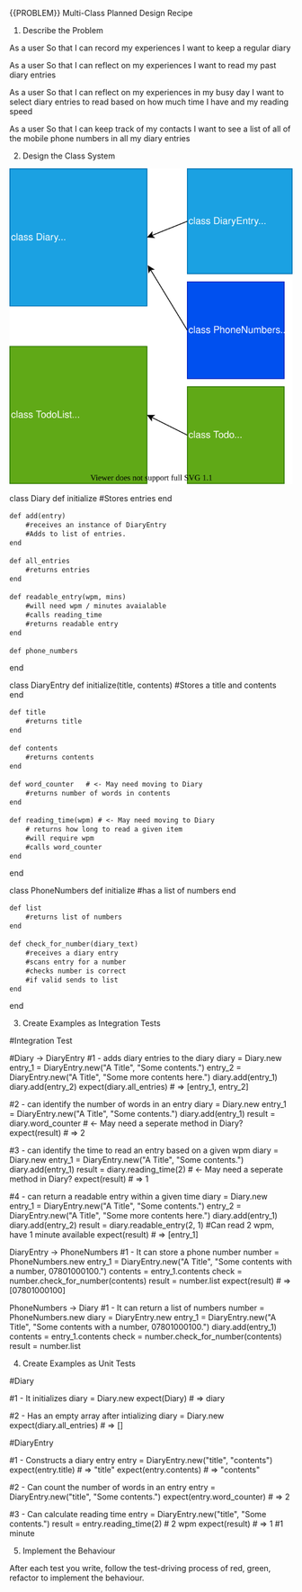 {{PROBLEM}} Multi-Class Planned Design Recipe

1. Describe the Problem

As a user
So that I can record my experiences
I want to keep a regular diary

As a user
So that I can reflect on my experiences
I want to read my past diary entries

As a user
So that I can reflect on my experiences in my busy day
I want to select diary entries to read based on how much time I have and my reading speed

<!-- # As a user
# So that I can keep track of my tasks
# I want to keep a todo list along with my diary -->

As a user
So that I can keep track of my contacts
I want to see a list of all of the mobile phone numbers in all my diary entries

2. Design the Class System

![Ch9Draw](Ch9Draw.drawio.svg)





class Diary
    def initialize
        #Stores entries
    end

    def add(entry)
        #receives an instance of DiaryEntry
        #Adds to list of entries.
    end

    def all_entries
        #returns entries
    end

    def readable_entry(wpm, mins)
        #will need wpm / minutes avaialable
        #calls reading_time
        #returns readable entry
    end

    def phone_numbers
<!-- *        # behaviour to be determind...
    end -->
end

class DiaryEntry
    def initialize(title, contents)
        #Stores a title and contents
    end

    def title
        #returns title
    end

    def contents
        #returns contents
    end

    def word_counter   # <- May need moving to Diary
        #returns number of words in contents
    end

    def reading_time(wpm) # <- May need moving to Diary
        # returns how long to read a given item
        #will require wpm
        #calls word_counter
    end
end 

class PhoneNumbers
    def initialize
        #has a list of numbers
    end

    def list
        #returns list of numbers
    end

    def check_for_number(diary_text)
        #receives a diary entry
        #scans entry for a number
        #checks number is correct
        #if valid sends to list
    end
end



3. Create Examples as Integration Tests

#Integration Test

#Diary -> DiaryEntry
#1 - adds diary entries to the diary
diary = Diary.new
entry_1 = DiaryEntry.new("A Title", "Some contents.")
entry_2 = DiaryEntry.new("A Title", "Some more contents here.")
diary.add(entry_1)
diary.add(entry_2)
expect(diary.all_entries) # => [entry_1, entry_2]

#2 - can identify the number of words in an entry
diary = Diary.new
entry_1 = DiaryEntry.new("A Title", "Some contents.")
diary.add(entry_1)
result = diary.word_counter # <- May need a seperate method in Diary?
expect(result) # => 2

#3 - can identify the time to read an entry based on a given wpm
diary = Diary.new
entry_1 = DiaryEntry.new("A Title", "Some contents.")
diary.add(entry_1)
result = diary.reading_time(2) # <- May need a seperate method in Diary?
expect(result) # => 1

#4 - can return a readable entry within a given time
diary = Diary.new
entry_1 = DiaryEntry.new("A Title", "Some contents.")
entry_2 = DiaryEntry.new("A Title", "Some more contents here.")
diary.add(entry_1)
diary.add(entry_2)
result = diary.readable_entry(2, 1) #Can read 2 wpm, have 1 minute available
expect(result) # => [entry_1]

DiaryEntry -> PhoneNumbers
#1 - It can store a phone number
number = PhoneNumbers.new
entry_1 = DiaryEntry.new("A Title", "Some contents with a number, 07801000100.")
contents = entry_1.contents
check = number.check_for_number(contents)
result = number.list
expect(result) # => [07801000100]

PhoneNumbers -> Diary
#1 - It can return a list of numbers
number = PhoneNumbers.new
diary = DiaryEntry.new
entry_1 = DiaryEntry.new("A Title", "Some contents with a number, 07801000100.")
diary.add(entry_1)
contents = entry_1.contents
check = number.check_for_number(contents)
result = number.list

4. Create Examples as Unit Tests

#Diary

#1 - It initializes
diary = Diary.new
expect(Diary) # => diary

#2 - Has an empty array after intializing
diary = Diary.new
expect(diary.all_entries)  # => []

#DiaryEntry

#1 - Constructs a diary entry
entry = DiaryEntry.new("title", "contents")
expect(entry.title) # => "title"
expect(entry.contents) # => "contents"

#2 - Can count the number of words in an entry
entry = DiaryEntry.new("title", "Some contents.")
expect(entry.word_counter)  # => 2

#3 - Can calculate reading time
entry = DiaryEntry.new("title", "Some contents.")
result = entry.reading_time(2) # 2 wpm
expect(result)  # => 1 #1 minute

5. Implement the Behaviour

After each test you write, follow the test-driving process of red, green, refactor to implement the behaviour.